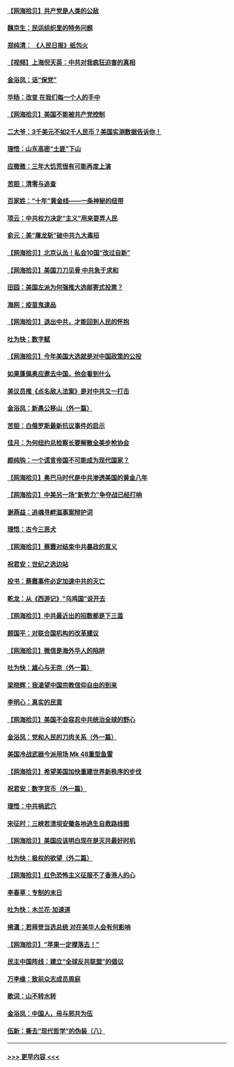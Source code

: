#### [【网海拾贝】共产党是人类的公敌](../pages/nsc993/n12363182.md?t=08290202) 
#### [魏京生：民运组织里的特务问题](../pages/nsc993/n12363010.md?t=08290202) 
#### [郑纯清： 《人民日报》纸包火](../pages/nsc993/n12362706.md?t=08290202) 
#### [【视频】上海倪天英：中共对我疯狂迫害的真相](../pages/nsc993/n12356341.md?t=08290202) 
#### [金浴凤：话“保党”](../pages/nsc993/n12361867.md?t=08290202) 
#### [华旸：改变 在我们每一个人的手中](../pages/nsc993/n12361774.md?t=08290202) 
#### [【网海拾贝】美国不能被共产党控制](../pages/nsc993/n12360271.md?t=08290202) 
#### [二大爷：3千美元不如2千人民币？美国实测数据告诉你！](../pages/nsc993/n12358563.md?t=08290202) 
#### [理悟：山东高密“土匪”下山](../pages/nsc993/n12358535.md?t=08290202) 
#### [应微微：三年大饥荒很有可能再度上演](../pages/nsc993/n12358523.md?t=08290202) 
#### [苦胆：清零与追查](../pages/nsc993/n12358501.md?t=08290202) 
#### [百家姓：“十年”黄金线——一条神秘的纽带](../pages/nsc993/n12358319.md?t=08290202) 
#### [项云：中共权力决定“主义”用来耍弄人民](../pages/nsc993/n12358172.md?t=08290202) 
#### [俞元：美“屠龙斩”破中共九大毒招](../pages/nsc993/n12357822.md?t=08290202) 
#### [【网海拾贝】北京认怂！私会10国“改过自新”](../pages/nsc993/n12357784.md?t=08290202) 
#### [【网海拾贝】美国刀刀见骨 中共急于求和](../pages/nsc993/n12355511.md?t=08290202) 
#### [田园：美国左派为何强推大选邮寄式投票？](../pages/nsc993/n12352963.md?t=08290202) 
#### [海网：疫苗鬼速品](../pages/nsc993/n12354438.md?t=08290202) 
#### [【网海拾贝】退出中共，才能回到人民的怀抱](../pages/nsc993/n12352634.md?t=08290202) 
#### [吐为快：数字赋](../pages/nsc993/n12352317.md?t=08290202) 
#### [【网海拾贝】今年美国大选就是对中国政策的公投](../pages/nsc993/n12350973.md?t=08290202) 
#### [如果蓬佩奥应邀去中国，他会看到什么](../pages/nsc993/n12350945.md?t=08290202) 
#### [美议员推《点名敌人法案》是对中共又一打击](../pages/nsc993/n12350765.md?t=08290202) 
#### [金浴凤：新愚公移山（外一篇）](../pages/nsc993/n12350253.md?t=08290202) 
#### [苦胆：白俄罗斯最新抗议事件的启示](../pages/nsc993/n12349989.md?t=08290202) 
#### [佳月：为何纽约总检察长要解散全美步枪协会](../pages/nsc993/n12349939.md?t=08290202) 
#### [颜纯钩：一个谎言帝国不可能成为现代国家？](../pages/nsc993/n12349898.md?t=08290202) 
#### [【网海拾贝】奥巴马时代是中共渗透美国的黄金八年](../pages/nsc993/n12349284.md?t=08290202) 
#### [【网海拾贝】中美另一场“新势力”争夺战已经打响](../pages/nsc993/n12346998.md?t=08290202) 
#### [谢燕益：追魂寻衅滋事案辩护词](../pages/nsc993/n12346892.md?t=08290202) 
#### [理悟：古今三恶犬](../pages/nsc993/n12345190.md?t=08290202) 
#### [【网海拾贝】蔡霞对结束中共暴政的意义](../pages/nsc993/n12344263.md?t=08290202) 
#### [祝君安：世纪之选边站](../pages/nsc993/n12342382.md?t=08290202) 
#### [投书：蔡霞事件必定加速中共的灭亡](../pages/nsc993/n12341881.md?t=08290202) 
#### [乾龙：从《西游记》“乌鸡国”说开去](../pages/nsc993/n12341690.md?t=08290202) 
#### [【网海拾贝】中共最近出的招数都是下三滥](../pages/nsc993/n12341593.md?t=08290202) 
#### [顾国平：对联合国机构的改革建议](../pages/nsc993/n12339928.md?t=08290202) 
#### [【网海拾贝】微信是海外华人的陷阱](../pages/nsc993/n12338868.md?t=08290202) 
#### [吐为快：雄心与无奈（外一篇）](../pages/nsc993/n12338132.md?t=08290202) 
#### [梁晓辉：我渴望中国宗教信仰自由的到来](../pages/nsc993/n12336657.md?t=08290202) 
#### [李明心：真实的民意](../pages/nsc993/n12336089.md?t=08290202) 
#### [【网海拾贝】美国不会容忍中共统治全球的野心](../pages/nsc993/n12336063.md?t=08290202) 
#### [金浴凤：党和人民的刀肉关系（外一篇）](../pages/nsc993/n12335834.md?t=08290202) 
#### [美国冷战武器今派用场 Mk 48重型鱼雷](../pages/nsc993/n12335354.md?t=08290202) 
#### [【网海拾贝】希望美国加快重建世界新秩序的步伐](../pages/nsc993/n12334224.md?t=08290202) 
#### [祝君安：数字货币（外一篇）](../pages/nsc993/n12334186.md?t=08290202) 
#### [理悟：中共祸武穴](../pages/nsc993/n12333962.md?t=08290202) 
#### [宋征时：三峡若溃坝安徽各地逃生自救路线图](../pages/nsc993/n12332450.md?t=08290202) 
#### [【网海拾贝】美国应该明白现在是灭共最好时机](../pages/nsc993/n12332313.md?t=08290202) 
#### [吐为快：极权的欲望（外二篇）](../pages/nsc993/n12332089.md?t=08290202) 
#### [【网海拾贝】红色恐怖主义征服不了香港人的心](../pages/nsc993/n12329296.md?t=08290202) 
#### [李春草：专制的末日](../pages/nsc993/n12329079.md?t=08290202) 
#### [吐为快：木兰花‧加速道](../pages/nsc993/n12327366.md?t=08290202) 
#### [拂潇：若拜登当选总统 对在美华人会有何影响](../pages/nsc993/n12295996.md?t=08290202) 
#### [【网海拾贝】“苹果一定撑落去！”](../pages/nsc993/n12326784.md?t=08290202) 
#### [民主中国阵线：建立“全球反共联盟”的倡议](../pages/nsc993/n12324177.md?t=08290202) 
#### [万李缘：致前众志成员周庭](../pages/nsc993/n12324635.md?t=08290202) 
#### [歌词：山不转水转](../pages/nsc993/n12324599.md?t=08290202) 
#### [金浴凤：中国人，毋与邪共为伍](../pages/nsc993/n12324257.md?t=08290202) 
#### [伍新：撕去“现代哲学”的伪装（八）](../pages/nsc993/n12324188.md?t=08290202) 

----
#### [ >>> 更早内容 <<< ](../indexes/nsc993-earlier.md)
